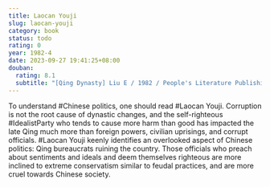 ```yaml
---
title: Laocan Youji
slug: laocan-youji
category: book
status: todo
rating: 0
year: 1982-4
date: 2023-09-27 19:41:25+08:00
douban:
  rating: 8.1
  subtitle: "[Qing Dynasty] Liu E / 1982 / People's Literature Publishing House"
---
```


To understand #Chinese politics, one should read #Laocan Youji. Corruption is not the root cause of dynastic changes, and the self-righteous #IdealistParty who tends to cause more harm than good has impacted the late Qing much more than foreign powers, civilian uprisings, and corrupt officials. #Laocan Youji keenly identifies an overlooked aspect of Chinese politics: Qing bureaucrats ruining the country. Those officials who preach about sentiments and ideals and deem themselves righteous are more inclined to extreme conservatism similar to feudal practices, and are more cruel towards Chinese society.
